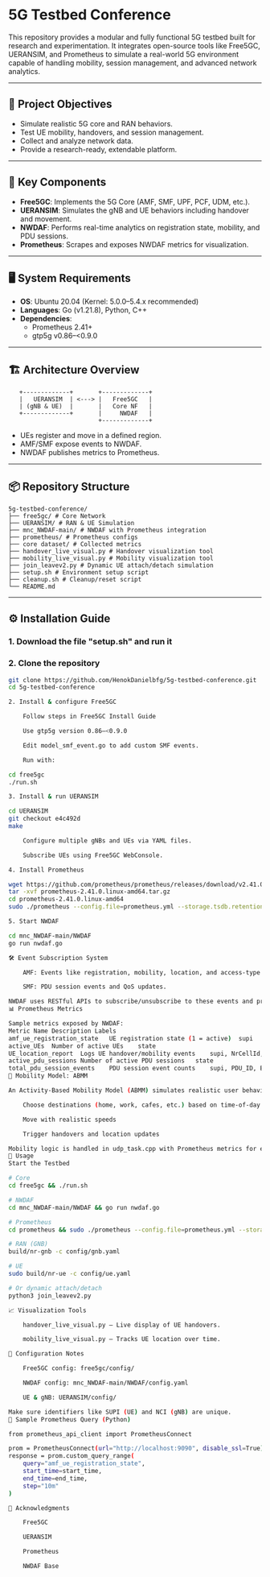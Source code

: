 # 5G Testbed Conference

This repository provides a modular and fully functional 5G testbed built for research and experimentation. It integrates open-source tools like Free5GC, UERANSIM, and Prometheus to simulate a real-world 5G environment capable of handling mobility, session management, and advanced network analytics.

---

## 🚀 Project Objectives

- Simulate realistic 5G core and RAN behaviors.
- Test UE mobility, handovers, and session management.
- Collect and analyze network data.
- Provide a research-ready, extendable platform.

---

## 🧩 Key Components

- **Free5GC**: Implements the 5G Core (AMF, SMF, UPF, PCF, UDM, etc.).
- **UERANSIM**: Simulates the gNB and UE behaviors including handover and movement.
- **NWDAF**: Performs real-time analytics on registration state, mobility, and PDU sessions.
- **Prometheus**: Scrapes and exposes NWDAF metrics for visualization.

---

## 🖥️ System Requirements

- **OS**: Ubuntu 20.04 (Kernel: 5.0.0–5.4.x recommended)
- **Languages**: Go (v1.21.8), Python, C++
- **Dependencies**:
  - Prometheus 2.41+
  - gtp5g v0.86–<0.9.0

---

## 🏗️ Architecture Overview
```
   +-------------+       +-------------+ 
   |   UERANSIM  | <---> |   Free5GC   | 
   | (gNB & UE)  |       |   Core NF   | 
   +-------------+       |     NWDAF   |
                         +-------------+

```
- UEs register and move in a defined region.
- AMF/SMF expose events to NWDAF.
- NWDAF publishes metrics to Prometheus.

---

## 📦 Repository Structure
```
5g-testbed-conference/ 
├── free5gc/ # Core Network 
├── UERANSIM/ # RAN & UE Simulation 
├── mnc_NWDAF-main/ # NWDAF with Prometheus integration 
├── prometheus/ # Prometheus configs 
├── core dataset/ # Collected metrics 
├── handover_live_visual.py # Handover visualization tool 
├── mobility_live_visual.py # Mobility visualization tool 
├── join_leavev2.py # Dynamic UE attach/detach simulation 
├── setup.sh # Environment setup script 
├── cleanup.sh # Cleanup/reset script 
└── README.md
```

---

## ⚙️ Installation Guide

### 1. Download the file "setup.sh" and run it

### 2. Clone the repository

```bash
git clone https://github.com/HenokDanielbfg/5g-testbed-conference.git
cd 5g-testbed-conference

2. Install & configure Free5GC

    Follow steps in Free5GC Install Guide

    Use gtp5g version 0.86–<0.9.0

    Edit model_smf_event.go to add custom SMF events.

    Run with:

cd free5gc
./run.sh

3. Install & run UERANSIM

cd UERANSIM
git checkout e4c492d
make

    Configure multiple gNBs and UEs via YAML files.

    Subscribe UEs using Free5GC WebConsole.

4. Install Prometheus

wget https://github.com/prometheus/prometheus/releases/download/v2.41.0/prometheus-2.41.0.linux-amd64.tar.gz
tar -xvf prometheus-2.41.0.linux-amd64.tar.gz
cd prometheus-2.41.0.linux-amd64
sudo ./prometheus --config.file=prometheus.yml --storage.tsdb.retention.time=10y

5. Start NWDAF

cd mnc_NWDAF-main/NWDAF
go run nwdaf.go

🛠️ Event Subscription System

    AMF: Events like registration, mobility, location, and access-type changes.

    SMF: PDU session events and QoS updates.

NWDAF uses RESTful APIs to subscribe/unsubscribe to these events and processes real-time notifications for analytics.
📊 Prometheus Metrics

Sample metrics exposed by NWDAF:
Metric Name	Description	Labels
amf_ue_registration_state	UE registration state (1 = active)	supi
active_UEs	Number of active UEs	state
UE_location_report	Logs UE handover/mobility events	supi, NrCellId, time, tac
active_pdu_sessions	Number of active PDU sessions	state
total_pdu_session_events	PDU session event counts	supi, PDU_ID, Est_or_Rel
🧠 Mobility Model: ABMM

An Activity-Based Mobility Model (ABMM) simulates realistic user behavior. UEs:

    Choose destinations (home, work, cafes, etc.) based on time-of-day

    Move with realistic speeds

    Trigger handovers and location updates

Mobility logic is handled in udp_task.cpp with Prometheus metrics for every transition.
🔧 Usage
Start the Testbed

# Core
cd free5gc && ./run.sh

# NWDAF
cd mnc_NWDAF-main/NWDAF && go run nwdaf.go

# Prometheus
cd prometheus && sudo ./prometheus --config.file=prometheus.yml --storage.tsdb.retention.time=10y

# RAN (GNB)
build/nr-gnb -c config/gnb.yaml

# UE
sudo build/nr-ue -c config/ue.yaml

# Or dynamic attach/detach
python3 join_leavev2.py

📈 Visualization Tools

    handover_live_visual.py – Live display of UE handovers.

    mobility_live_visual.py – Tracks UE location over time.

📂 Configuration Notes

    Free5GC config: free5gc/config/

    NWDAF config: mnc_NWDAF-main/NWDAF/config.yaml

    UE & gNB: UERANSIM/config/

Make sure identifiers like SUPI (UE) and NCI (gNB) are unique.
🧪 Sample Prometheus Query (Python)

from prometheus_api_client import PrometheusConnect

prom = PrometheusConnect(url="http://localhost:9090", disable_ssl=True)
response = prom.custom_query_range(
    query="amf_ue_registration_state",
    start_time=start_time,
    end_time=end_time,
    step="10m"
)

👥 Acknowledgments

    Free5GC

    UERANSIM

    Prometheus

    NWDAF Base
